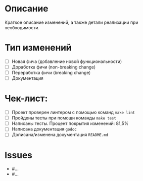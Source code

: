 # Описание
Краткое описание изменений, а также детали реализации при необходимости.

# Тип изменений
- [ ] Новая фича (добавление новой функциональности)
- [ ] Доработка фичи (non-breaking change)
- [ ] Переработка фичи (breaking change)
- [ ] Документация

# Чек-лист:
- [ ] Проект проверен линтером с помощью команд `make lint`
- [ ] Пройдены тесты при помощи команды `make test`
- [ ] Написаны тесты. Процент покрытия изменений: 81,5%
- [ ] Написана документация `godoc`
- [ ] Дописана/изменена документация `README.md`

# Issues
- #...
- #...
